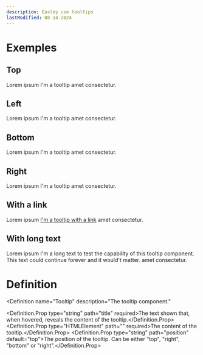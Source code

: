```yaml
---
description: Easley use tooltips
lastModified: 08-14-2024
---
```

<script>
  import { Tooltip, Definition } from "$lib/components";
</script>

# Exemples

## Top

Lorem ipsum <Tooltip title="dolor sit" position="top">I'm a tooltip</Tooltip> amet consectetur.


## Left

Lorem ipsum <Tooltip title="dolor sit" position="left">I'm a tooltip</Tooltip> amet consectetur.


## Bottom

Lorem ipsum <Tooltip title="dolor sit" position="bottom">I'm a tooltip</Tooltip> amet consectetur.


## Right

Lorem ipsum <Tooltip title="dolor sit" position="right">I'm a tooltip</Tooltip> amet consectetur.

## With a link
Lorem ipsum <Tooltip title="dolor sit">[I'm a tooltip with a link](#)</Tooltip> amet consectetur.

## With long text

Lorem ipsum <Tooltip title="dolor sit">I'm a long text to test the capability of this tooltip component. This text could continue forever and it would't matter.</Tooltip> amet consectetur.

# Definition

<Definition
  name="Tooltip"
  description="The tooltip component."
>
  <Definition.Prop type="string" path="title" required>The text shown that, when hovered, reveals the content of the tooltip.</Definition.Prop>
  <Definition.Prop type="HTMLElement" path="<slot>" required>The content of the tooltip.</Definition.Prop>
  <Definition.Prop type="string" path="position" default="top">The position of the tooltip. Can be either "top", "right", "bottom" or "right".</Definition.Prop>
</Definition>
